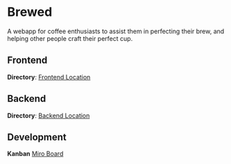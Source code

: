 # Brewed

A webapp for coffee enthusiasts to assist them in perfecting their brew, and helping other people craft their perfect cup.

## Frontend

**Directory**: [Frontend Location](./frontend)

## Backend

**Directory**: [Backend Location](./backend)

## Development

**Kanban** [Miro Board](https://miro.com/welcomeonboard/ZkFZMTc5MFRaS0ljVXpzQU95dk1sRFBQT1FRRU9ra3BtRFZ0bzRCS0lQczMwQ3ZaRWVaZm50elVlTlJEdlFERkxPV1Zib0lFZnZpN24yWkEzNDZwN1V4UlhhUGZmV2JrR2dsbk1pbDNhakVVSGQyR2NjVDF6eFlYSHJiZkgvamh0R2lncW1vRmFBVnlLcVJzTmdFdlNRPT0hdjE=?share_link_id=424561643597) 
